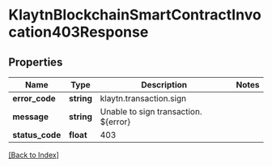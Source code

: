 # KlaytnBlockchainSmartContractInvocation403Response

## Properties

Name | Type | Description | Notes
------------ | ------------- | ------------- | -------------
**error_code** | **string** | klaytn.transaction.sign |
**message** | **string** | Unable to sign transaction. ${error} |
**status_code** | **float** | 403 |

[[Back to Index]](../index.md)
